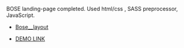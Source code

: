 
BOSE landing-page completed. Used html/css , SASS preprocessor, JavaScript.


- [Bose__layout](https://www.figma.com/file/OMjQNb3hg1LKMV4OwyQ3Ao/BOSE?node-id=26%3A180)

- [DEMO LINK](https://Julia2063.github.io/layout_miami/) 


